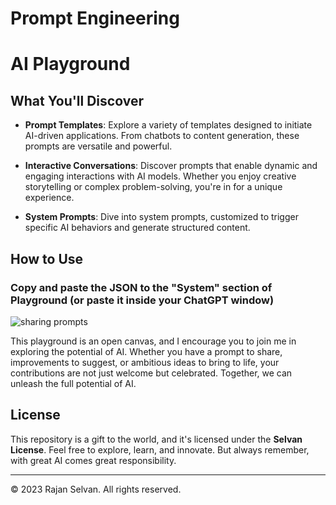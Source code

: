 # Prompt Engineering

# AI Playground

## What You'll Discover

- **Prompt Templates**: Explore a variety of templates designed to initiate AI-driven applications. From chatbots to content generation, these prompts are versatile and powerful.

- **Interactive Conversations**: Discover prompts that enable dynamic and engaging interactions with AI models. Whether you enjoy creative storytelling or complex problem-solving, you're in for a unique experience.

- **System Prompts**: Dive into system prompts, customized to trigger specific AI behaviors and generate structured content.

## How to Use

### Copy and paste the JSON to the "System" section of Playground (or paste it inside your ChatGPT window)
 ![sharing prompts](https://github.com/rjslvn/Prompt-Engineering/assets/8602178/cd3406fe-d963-4627-970b-94b39cd12339)


This playground is an open canvas, and I encourage you to join me in exploring the potential of AI. Whether you have a prompt to share, improvements to suggest, or ambitious ideas to bring to life, your contributions are not just welcome but celebrated. Together, we can unleash the full potential of AI.

## License

This repository is a gift to the world, and it's licensed under the **Selvan License**. Feel free to explore, learn, and innovate. But always remember, with great AI comes great responsibility.

---

© 2023 Rajan Selvan. All rights reserved.
